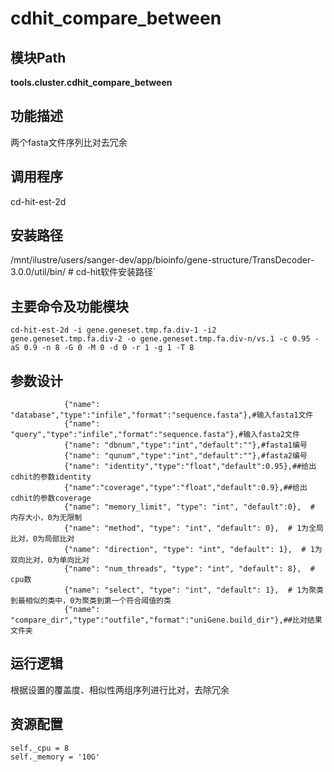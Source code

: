 cdhit_compare_between
==========================

模块Path
-----------

**tools.cluster.cdhit_compare_between**

功能描述
-----------------------------------

两个fasta文件序列比对去冗余

调用程序
-----------------------------------

cd-hit-est-2d

安装路径
-----------------------------------

/mnt/ilustre/users/sanger-dev/app/bioinfo/gene-structure/TransDecoder-3.0.0/util/bin/  # cd-hit软件安装路径`



主要命令及功能模块
-----------------------------------

```
cd-hit-est-2d -i gene.geneset.tmp.fa.div-1 -i2 gene.geneset.tmp.fa.div-2 -o gene.geneset.tmp.fa.div-n/vs.1 -c 0.95 -aS 0.9 -n 8 -G 0 -M 0 -d 0 -r 1 -g 1 -T 8
```

参数设计
-----------------------------------

```
            {"name": "database","type":"infile","format":"sequence.fasta"},#输入fasta1文件
            {"name": "query","type":"infile","format":"sequence.fasta"},#输入fasta2文件
            {"name": "dbnum","type":"int","default":""},#fasta1编号
            {"name": "qunum","type":"int","default":""},#fasta2编号
            {"name": "identity","type":"float","default":0.95},##给出cdhit的参数identity
            {"name":"coverage","type":"float","default":0.9},##给出cdhit的参数coverage
            {"name": "memory_limit", "type": "int", "default":0},  # 内存大小，0为无限制
            {"name": "method", "type": "int", "default": 0},  # 1为全局比对，0为局部比对
            {"name": "direction", "type": "int", "default": 1},  # 1为双向比对，0为单向比对
            {"name": "num_threads", "type": "int", "default": 8},  # cpu数
            {"name": "select", "type": "int", "default": 1},  # 1为聚类到最相似的类中，0为聚类到第一个符合阈值的类
            {"name": "compare_dir","type":"outfile","format":"uniGene.build_dir"},##比对结果文件夹

```

运行逻辑
-----------------------------------

根据设置的覆盖度、相似性两组序列进行比对，去除冗余


资源配置
-----------------------------------

```
self._cpu = 8
self._memory = '10G'